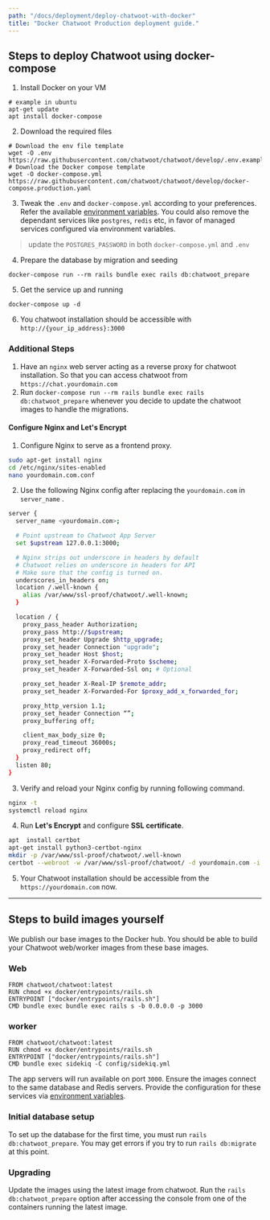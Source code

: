 ```yaml
---
path: "/docs/deployment/deploy-chatwoot-with-docker"
title: "Docker Chatwoot Production deployment guide."
---
```



## Steps to deploy Chatwoot using docker-compose

1) Install Docker on your VM
```
# example in ubuntu
apt-get update
apt install docker-compose
```

2) Download the required files
```
# Download the env file template
wget -O .env https://raw.githubusercontent.com/chatwoot/chatwoot/develop/.env.example
# Download the Docker compose template
wget -O docker-compose.yml https://raw.githubusercontent.com/chatwoot/chatwoot/develop/docker-compose.production.yaml
```

3) Tweak the `.env` and `docker-compose.yml` according to your preferences. Refer the available [environment variables](https://www.chatwoot.com/docs/environment-variables). You could also remove the dependant services like `postgres`, `redis` etc, in favor of managed services configured via environment variables.
> update the `POSTGRES_PASSWORD` in both `docker-compose.yml` and `.env`

4) Prepare the database by migration and seeding
```
docker-compose run --rm rails bundle exec rails db:chatwoot_prepare
```

5) Get the service up and running
```
docker-compose up -d
```

6) You chatwoot installation should be accessible with `http://{your_ip_address}:3000`

### Additional Steps

1) Have an `nginx` web server acting as a reverse proxy for chatwoot installation. So that you can access chatwoot from `https://chat.yourdomain.com`
2) Run `docker-compose run --rm rails bundle exec rails db:chatwoot_prepare` whenever you decide to update the chatwoot images to handle the migrations.

#### Configure Nginx and **Let's Encrypt**

1. Configure Nginx to serve as a frontend proxy.

```bash
sudo apt-get install nginx
cd /etc/nginx/sites-enabled
nano yourdomain.com.conf
```

2. Use the following Nginx config after replacing the `yourdomain.com` in `server_name` .

```bash
server {
  server_name <yourdomain.com>;

  # Point upstream to Chatwoot App Server
  set $upstream 127.0.0.1:3000;

  # Nginx strips out underscore in headers by default
  # Chatwoot relies on underscore in headers for API
  # Make sure that the config is turned on.
  underscores_in_headers on;
  location /.well-known {
    alias /var/www/ssl-proof/chatwoot/.well-known;
  }

  location / {
    proxy_pass_header Authorization;
    proxy_pass http://$upstream;
    proxy_set_header Upgrade $http_upgrade;
    proxy_set_header Connection "upgrade";
    proxy_set_header Host $host;
    proxy_set_header X-Forwarded-Proto $scheme;
    proxy_set_header X-Forwarded-Ssl on; # Optional

    proxy_set_header X-Real-IP $remote_addr;
    proxy_set_header X-Forwarded-For $proxy_add_x_forwarded_for;

    proxy_http_version 1.1;
    proxy_set_header Connection “”;
    proxy_buffering off;

    client_max_body_size 0;
    proxy_read_timeout 36000s;
    proxy_redirect off;
  }
  listen 80;
}
```

3. Verify and reload your Nginx config by running following command.

```bash
nginx -t
systemctl reload nginx
```

4. Run **Let's Encrypt** and configure **SSL certificate**.

```bash
apt  install certbot
apt-get install python3-certbot-nginx
mkdir -p /var/www/ssl-proof/chatwoot/.well-known
certbot --webroot -w /var/www/ssl-proof/chatwoot/ -d yourdomain.com -i nginx
```

5. Your Chatwoot installation should be accessible from the `https://yourdomain.com` now.

---

## Steps to build images yourself

We publish our base images to the Docker hub. You should be able to build your Chatwoot web/worker images from these base images.

### Web

```
FROM chatwoot/chatwoot:latest
RUN chmod +x docker/entrypoints/rails.sh
ENTRYPOINT ["docker/entrypoints/rails.sh"]
CMD bundle exec bundle exec rails s -b 0.0.0.0 -p 3000
```

### worker

```
FROM chatwoot/chatwoot:latest
RUN chmod +x docker/entrypoints/rails.sh
ENTRYPOINT ["docker/entrypoints/rails.sh"]
CMD bundle exec sidekiq -C config/sidekiq.yml
```

The app servers will run available on port `3000`. Ensure the images connect to the same database and Redis servers. Provide the configuration for these services via [environment variables](https://www.chatwoot.com/docs/environment-variables).

### Initial database setup

To set up the database for the first time, you must run `rails db:chatwoot_prepare`. You may get errors if you try to run `rails db:migrate` at this point.

### Upgrading

Update the images using the latest image from chatwoot. Run the `rails db:chatwoot_prepare` option after accessing the console from one of the containers running the latest image.
